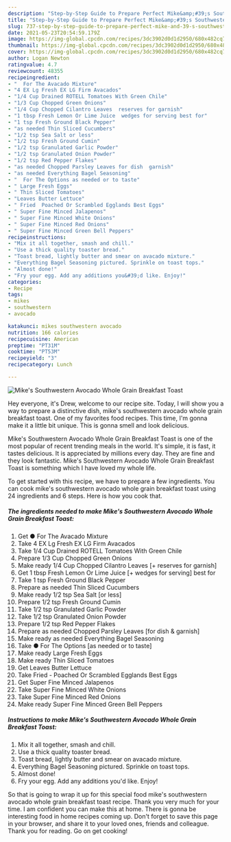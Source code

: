 ```yaml
---
description: "Step-by-Step Guide to Prepare Perfect Mike&amp;#39;s Southwestern Avocado Whole Grain Breakfast Toast"
title: "Step-by-Step Guide to Prepare Perfect Mike&amp;#39;s Southwestern Avocado Whole Grain Breakfast Toast"
slug: 737-step-by-step-guide-to-prepare-perfect-mike-and-39-s-southwestern-avocado-whole-grain-breakfast-toast
date: 2021-05-23T20:54:59.179Z
image: https://img-global.cpcdn.com/recipes/3dc3902d0d1d2950/680x482cq70/mikes-southwestern-avocado-whole-grain-breakfast-toast-recipe-main-photo.jpg
thumbnail: https://img-global.cpcdn.com/recipes/3dc3902d0d1d2950/680x482cq70/mikes-southwestern-avocado-whole-grain-breakfast-toast-recipe-main-photo.jpg
cover: https://img-global.cpcdn.com/recipes/3dc3902d0d1d2950/680x482cq70/mikes-southwestern-avocado-whole-grain-breakfast-toast-recipe-main-photo.jpg
author: Logan Newton
ratingvalue: 4.7
reviewcount: 48355
recipeingredient:
- "  For The Avacado Mixture"
- "4 EX Lg Fresh EX LG Firm Avacados"
- "1/4 Cup Drained ROTELL Tomatoes With Green Chile"
- "1/3 Cup Chopped Green Onions"
- "1/4 Cup Chopped Cilantro Leaves  reserves for garnish"
- "1 tbsp Fresh Lemon Or Lime Juice  wedges for serving best for"
- "1 tsp Fresh Ground Black Pepper"
- "as needed Thin Sliced Cucumbers"
- "1/2 tsp Sea Salt or less"
- "1/2 tsp Fresh Ground Cumin"
- "1/2 tsp Granulated Garlic Powder"
- "1/2 tsp Granulated Onion Powder"
- "1/2 tsp Red Pepper Flakes"
- "as needed Chopped Parsley Leaves for dish  garnish"
- "as needed Everything Bagel Seasoning"
- "  For The Options as needed or to taste"
- " Large Fresh Eggs"
- " Thin Sliced Tomatoes"
- "Leaves Butter Lettuce"
- " Fried  Poached Or Scrambled Egglands Best Eggs"
- " Super Fine Minced Jalapenos"
- " Super Fine Minced White Onions"
- " Super Fine Minced Red Onions"
- " Super Fine Minced Green Bell Peppers"
recipeinstructions:
- "Mix it all together, smash and chill."
- "Use a thick quality toaster bread."
- "Toast bread, lightly butter and smear on avacado mixture."
- "Everything Bagel Seasoning pictured. Sprinkle on toast tops."
- "Almost done!"
- "Fry your egg. Add any additions you&#39;d like. Enjoy!"
categories:
- Recipe
tags:
- mikes
- southwestern
- avocado

katakunci: mikes southwestern avocado 
nutrition: 166 calories
recipecuisine: American
preptime: "PT31M"
cooktime: "PT53M"
recipeyield: "3"
recipecategory: Lunch

---
```



![Mike&#39;s Southwestern Avocado Whole Grain Breakfast Toast](https://img-global.cpcdn.com/recipes/3dc3902d0d1d2950/680x482cq70/mikes-southwestern-avocado-whole-grain-breakfast-toast-recipe-main-photo.jpg)

Hey everyone, it's Drew, welcome to our recipe site. Today, I will show you a way to prepare a distinctive dish, mike&#39;s southwestern avocado whole grain breakfast toast. One of my favorites food recipes. This time, I'm gonna make it a little bit unique. This is gonna smell and look delicious.



Mike&#39;s Southwestern Avocado Whole Grain Breakfast Toast is one of the most popular of recent trending meals in the world. It's simple, it is fast, it tastes delicious. It is appreciated by millions every day. They are fine and they look fantastic. Mike&#39;s Southwestern Avocado Whole Grain Breakfast Toast is something which I have loved my whole life.


To get started with this recipe, we have to prepare a few ingredients. You can cook mike&#39;s southwestern avocado whole grain breakfast toast using 24 ingredients and 6 steps. Here is how you cook that.

<!--inarticleads1-->

##### The ingredients needed to make Mike&#39;s Southwestern Avocado Whole Grain Breakfast Toast:

1. Get  ● For The Avacado Mixture
1. Take 4 EX Lg Fresh EX LG Firm Avacados
1. Take 1/4 Cup Drained ROTELL Tomatoes With Green Chile
1. Prepare 1/3 Cup Chopped Green Onions
1. Make ready 1/4 Cup Chopped Cilantro Leaves [+ reserves for garnish]
1. Get 1 tbsp Fresh Lemon Or Lime Juice [+ wedges for serving] best for
1. Take 1 tsp Fresh Ground Black Pepper
1. Prepare as needed Thin Sliced Cucumbers
1. Make ready 1/2 tsp Sea Salt [or less]
1. Prepare 1/2 tsp Fresh Ground Cumin
1. Take 1/2 tsp Granulated Garlic Powder
1. Take 1/2 tsp Granulated Onion Powder
1. Prepare 1/2 tsp Red Pepper Flakes
1. Prepare as needed Chopped Parsley Leaves [for dish &amp; garnish]
1. Make ready as needed Everything Bagel Seasoning
1. Take  ● For The Options [as needed or to taste]
1. Make ready  Large Fresh Eggs
1. Make ready  Thin Sliced Tomatoes
1. Get Leaves Butter Lettuce
1. Take  Fried - Poached Or Scrambled Egglands Best Eggs
1. Get  Super Fine Minced Jalapenos
1. Take  Super Fine Minced White Onions
1. Take  Super Fine Minced Red Onions
1. Make ready  Super Fine Minced Green Bell Peppers




<!--inarticleads2-->

##### Instructions to make Mike&#39;s Southwestern Avocado Whole Grain Breakfast Toast:

1. Mix it all together, smash and chill.
1. Use a thick quality toaster bread.
1. Toast bread, lightly butter and smear on avacado mixture.
1. Everything Bagel Seasoning pictured. Sprinkle on toast tops.
1. Almost done!
1. Fry your egg. Add any additions you&#39;d like. Enjoy!




So that is going to wrap it up for this special food mike&#39;s southwestern avocado whole grain breakfast toast recipe. Thank you very much for your time. I am confident you can make this at home. There is gonna be interesting food in home recipes coming up. Don't forget to save this page in your browser, and share it to your loved ones, friends and colleague. Thank you for reading. Go on get cooking!
